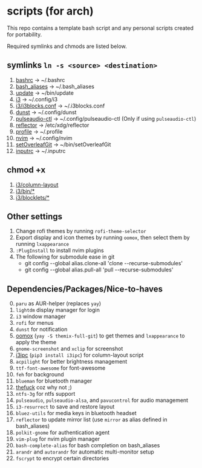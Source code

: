 # scripts (for arch)

This repo contains a template bash script and any personal scripts created for portability.

Required symlinks and chmods are listed below.

## symlinks `ln -s <source> <destination>`

1. [bashrc](bashrc) -> ~/.bashrc
2. [bash_aliases](bash_aliases) -> ~/.bash_aliases
3. [update](update) -> ~/bin/update
4. [i3](i3) -> ~/.config/i3
5. [i3/i3blocks.conf](i3/i3blocks.conf) -> ~/.i3blocks.conf
6. [dunst](dunst) -> ~/.config/dunst
7. [pulseaudio-ctl](pulseaudio-ctl) -> ~/.config/pulseaudio-ctl (Only if using `pulseaudio-ctl`)
8. [reflector](reflector) -> /etc/xdg/reflector
9. [profile](profile) -> ~/.profile
10. [nvim](nvim) -> ~/.config/nvim
11. [setOverleafGit](setOverleafGit) -> ~/bin/setOverleafGit
12. [inputrc](inputrc) -> ~/.inputrc

## chmod +x

1. [i3/column-layout](i3/column-layout)
2. [i3/bin/*](i3/bin)
3. [i3/blocklets/*](i3/blocklets)

## Other settings

1. Change rofi themes by running `rofi-theme-selector`
2. Export display and icon themes by running `oomox`, then select them by running `lxappearance`
3. `:PlugInstall` to install nvim plugins
4. The following for submodule ease in git
    * git config --global alias.clone-all 'clone --recurse-submodules'
    * git config --global alias.pull-all 'pull --recurse-submodules'

## Dependencies/Packages/Nice-to-haves

0. `paru` as AUR-helper (replaces `yay`)
1. `lightdm` display manager for login
2. `i3` window manager
3. `rofi` for menus
4. `dunst` for notification
5. [oomox](https://github.com/themix-project/oomox) (`yay -S themix-full-git`) to get themes and `lxappearance` to apply the theme
6. `gnome-screenshot` and `xclip` for screenshot
7. [i3ipc](https://pypi.org/project/i3ipc/) (`pip3 install i3ipc`) for column-layout script
8. `acpilight` for better brightness management
9. `ttf-font-awesome` for font-awesome
10. `feh` for background
11. `blueman` for bluetooth manager
12. [thefuck](https://github.com/nvbn/thefuck) coz why not ;)
13. `ntfs-3g` for ntfs support
14. `pulseaudio`, `pulseaudio-alsa`, <!-- `pulseaudio-ctl` --> and `pavucontrol` for audio management
15. `i3-resurrect` to save and restore layout
16. `bluez-utils` for media keys in bluetooth headset
17. `reflector` to update mirror list (use `mirror` as alias defined in bash_aliases)
18. `polkit-gnome` for authentication agent
19. `vim-plug` for nvim plugin manager
20. `bash-complete-alias` for bash completion on bash_aliases
21. `arandr` and `autorandr` for automatic multi-monitor setup
22. `fscrypt` to encrypt certain directories
